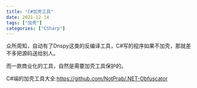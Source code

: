 ```yaml
---
title: "C#加壳工具"
date: 2021-12-14
tags: ["加壳"]
categories: ["CSharp"]
---
```


众所周知，自动有了Dnspy这类的反编译工具，C#写的程序如果不加壳，那就差不多把源码送给别人。

而一款商业化的工具，自然是需要加壳工具保护的。

C#端的加壳工具大全:https://github.com/NotPrab/.NET-Obfuscator


